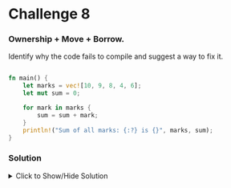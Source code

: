 # Challenge 8

### Ownership + Move + Borrow.

Identify why the code fails to compile and suggest a way to fix it.

```rust

fn main() {
    let marks = vec![10, 9, 8, 4, 6];
    let mut sum = 0;

    for mark in marks {
        sum = sum + mark;
    }
    println!("Sum of all marks: {:?} is {}", marks, sum);
}
```

### Solution

<details>

<summary>Click to Show/Hide Solution</summary>

The Bug: Compiler error! 

Solution: 

`marks` has type `Vec<i32>`, which does not implement the `Copy` trait. This vector is moved in the for-loop due to an implicit call to `.into_iter()`. Another way of saying this is, the for-loop takes the ownership of the vector.

The `println!` tries to use the vector after it is already moved. So, the compiler gives the error: "value borrowed in `println!` after move".

To solve the error we need to use a shared reference to the vector in the for-loop.

```rust
fn main() {
    let marks = vec![10, 9, 8, 4, 6];
    let mut sum = 0;
    for mark in &marks {
        sum = sum + mark;
    }
    println!("Sum of all marks {:?} is {}", marks, sum)
}
```
</details>